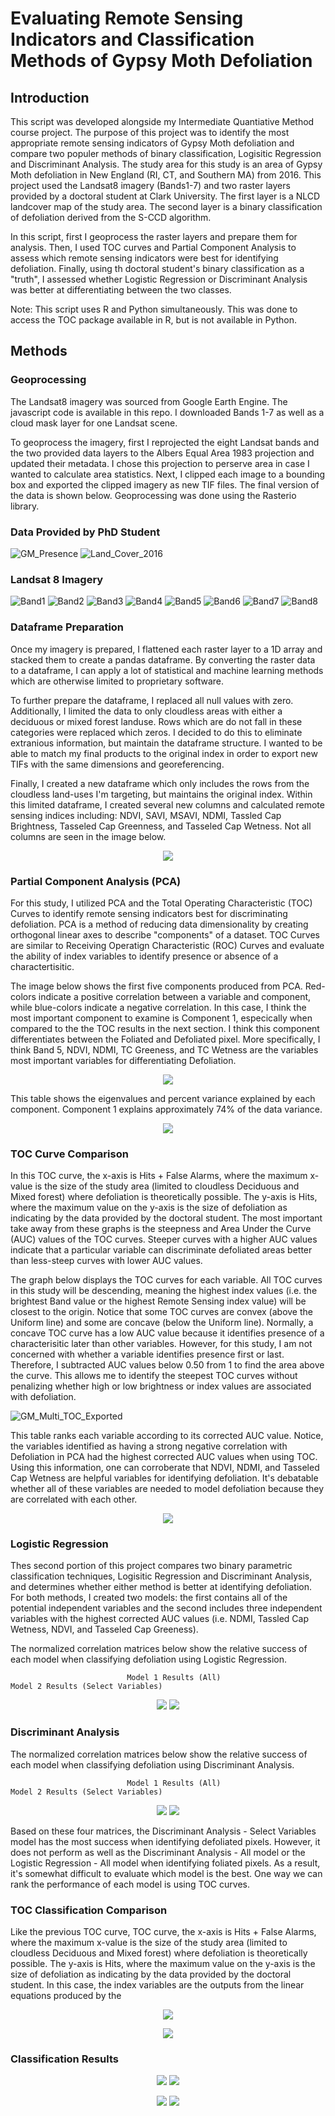 # Evaluating Remote Sensing Indicators and Classification Methods of Gypsy Moth Defoliation
## Introduction

This script was developed alongside my Intermediate Quantiative Method course project.
The purpose of this project was to identify the most appropriate remote sensing indicators of Gypsy Moth defoliation and
compare two populer methods of binary classification, Logisitic Regression and Discriminant Analysis. The study area
for this study is an area of Gypsy Moth defoliation in New England (RI, CT, and Southern MA) from 2016. 
This project used the Landsat8 imagery (Bands1-7) and two raster layers provided by a doctoral student at Clark University. The first layer is a NLCD
landcover map of the study area. The second layer is a binary classification of defoliation derived from the S-CCD algorithm.

In this script, first I geoprocess the raster layers and prepare them for analysis. Then, I used TOC curves and Partial
Component Analysis to assess which remote sensing indicators were best for identifying defoliation. Finally, using th doctoral student's
binary classification as a "truth", I assessed whether Logistic Regression or Discriminant Analysis was better at
differentiating between the two classes.

Note: This script uses R and Python simultaneously. This was done to access the TOC package available in R, but is not
available in Python.

## Methods
### Geoprocessing

The Landsat8 imagery was sourced from Google Earth Engine. The javascript code is available in this repo. I downloaded Bands 1-7 as well as a cloud mask layer for one Landsat scene.

To geoprocess the imagery, first I reprojected the eight Landsat bands and the two provided data layers to the Albers Equal Area 1983 projection and updated their metadata. I chose this projection to perserve area in case I wanted to calculate area statistics. Next, I clipped each image to a bounding box and exported the clipped imagery as new TIF files. The final version of the data is shown below. Geoprocessing was done using the Rasterio library.

### Data Provided by PhD Student

![GM_Presence](https://user-images.githubusercontent.com/54719919/88695207-8ec05b00-d0cf-11ea-9677-c02417a57d3c.png)
![Land_Cover_2016](https://user-images.githubusercontent.com/54719919/88695208-8ec05b00-d0cf-11ea-8082-d962d5462edb.png)

### Landsat 8 Imagery

![Band1](https://user-images.githubusercontent.com/54719919/88695193-8d8f2e00-d0cf-11ea-8da8-7b1d400c459b.png)
![Band2](https://user-images.githubusercontent.com/54719919/88695194-8d8f2e00-d0cf-11ea-9aaa-d62ddd7ae751.png)
![Band3](https://user-images.githubusercontent.com/54719919/88695195-8e27c480-d0cf-11ea-94b3-182b0e430ac4.png)
![Band4](https://user-images.githubusercontent.com/54719919/88695198-8e27c480-d0cf-11ea-94d1-407aa6f9cd6e.png)
![Band5](https://user-images.githubusercontent.com/54719919/88695201-8e27c480-d0cf-11ea-8c79-bd3b8bd21ac1.png)
![Band6](https://user-images.githubusercontent.com/54719919/88695203-8ec05b00-d0cf-11ea-8411-997c1f0338cd.png)
![Band7](https://user-images.githubusercontent.com/54719919/88695204-8ec05b00-d0cf-11ea-8ca2-b720f22d5cf4.png)
![Band8](https://user-images.githubusercontent.com/54719919/88695322-b9121880-d0cf-11ea-8bee-4daf7258e4cc.png)


### Dataframe Preparation

Once my imagery is prepared, I flattened each raster layer to a 1D array and stacked them to create a pandas dataframe. By converting the raster data to a dataframe, I can apply a lot of statistical and machine learning methods which are otherwise limited to proprietary software. 

To further prepare the dataframe, I replaced all null values with zero. Additionally, I limited the data to only cloudless areas with either a deciduous or mixed forest landuse. Rows which are do not fall in these categories were replaced which zeros. I decided to do this to eliminate extranious information, but maintain the dataframe structure. I wanted to be able to match my final products to the original index in order to export new TIFs with the same dimensions and georeferencing.

Finally, I created a new dataframe which only includes the rows from the cloudless land-uses I'm targeting, but maintains the original index. Within this limited dataframe, I created several new columns and calculated remote sensing indices including: NDVI, SAVI, MSAVI, NDMI, Tassled Cap Brightness, Tasseled Cap Greenness, and Tasseled Cap Wetness. Not all columns are seen in the image below.

<p align="center">
  <img src="https://user-images.githubusercontent.com/54719919/88701222-b87d8000-d0d7-11ea-91c2-7414fea796cf.png">
</p>


### Partial Component Analysis (PCA)

For this study, I utilized PCA and the Total Operating Characteristic (TOC) Curves to identify remote sensing indicators best for discriminating defoliation. PCA is a method of reducing data dimensionality by creating orthogonal linear axes to describe "components" of a dataset. TOC Curves are similar to Receiving Operatign Characteristic (ROC) Curves and evaluate the ability of index variables to identify presence or absence of a charactertisitic. 

The image below shows the first five components produced from PCA. Red-colors indicate a positive correlation between a variable and component, while blue-colors indicate a negative correlation. In this case, I think the most important component to examine is Component 1, especically when compared to the the TOC results in the next section. I think this component differentiates between the Foliated and Defoliated pixel. More specifically, I think Band 5, NDVI, NDMI, TC Greeness, and TC Wetness are the variables most important variables for differentiating Defoliation. 

<p align="center">
  <img src="https://user-images.githubusercontent.com/54719919/88841294-c00e5900-d1ab-11ea-9563-00ea97a2be04.jpeg">
</p>

This table shows the eigenvalues and percent variance explained by each component. Component 1 explains approximately 74% of the data variance.

<p align="center">
  <img src="https://user-images.githubusercontent.com/54719919/88841146-82113500-d1ab-11ea-9cfb-a37f4a770281.png">
</p>

### TOC Curve Comparison

In this TOC curve, the x-axis is Hits + False Alarms, where the maximum x-value is the size of the study area (limited to cloudless Deciduous and Mixed forest) where defoliation is theoretically possible. The y-axis is Hits, where the maximum value on the y-axis is the size of defoliation as indicating by the data provided by the doctoral student. The most important take away from these graphs is the steepness and Area Under the Curve (AUC) values of the TOC curves. Steeper curves with a higher AUC values indicate that a particular variable can discriminate defoliated areas better than less-steep curves with lower AUC values. 

The graph below displays the TOC curves for each variable. All TOC curves in this study will be descending, meaning the highest index values (i.e. the brightest Band value or the highest Remote Sensing index value) will be closest to the origin. Notice that some TOC curves are convex (above the Uniform line) and some are concave (below the Uniform line). Normally, a concave TOC curve has a low AUC value because it identifies presence of a characterisitic later than other variables. However, for this study, I am not concerned with whether a variable identifies presence first or last. Therefore, I subtracted AUC values below 0.50 from 1 to find the area above the curve. This allows me to identify the steepest TOC curves without penalizing whether high or low brightness or index values are associated with defoliation.

![GM_Multi_TOC_Exported](https://user-images.githubusercontent.com/54719919/88701195-b3203580-d0d7-11ea-8139-420cbb8989a5.png)

This table ranks each variable according to its corrected AUC value. Notice, the variables identified as having a strong negative correlation with Defoliation in PCA had the highest corrected AUC values when using TOC. Using this information, one can corroberate that NDVI, NDMI, and Tasseled Cap Wetness are helpful variables for identifying defoliation. It's debatable whether all of these variables are needed to model defoliation because they are correlated with each other. 

<p align="center">
  <img src="https://user-images.githubusercontent.com/54719919/88841144-81789e80-d1ab-11ea-860a-82ed29902193.png">
</p>

### Logistic Regression
Thes second portion of this project compares two binary parametric classification techniques, Logisitic Regression and Discriminant Analysis, and determines whether either method is better at identifying defoliation. For both methods, I created two models: the first contains all of the potential independent variables and the second includes three independent variables with the highest corrected AUC values (i.e. NDMI, Tassled Cap Wetness, NDVI, and Tasseled Cap Greeness). 

The normalized correlation matrices below show the relative success of each model when classifying defoliation using Logistic Regression.

                              Model 1 Results (All)                                Model 2 Results (Select Variables)
<p align="center">
  <img src="https://user-images.githubusercontent.com/54719919/89327893-972e0e00-d65a-11ea-92e4-68f547a1f4d7.png">
  <img src="https://user-images.githubusercontent.com/54719919/89327894-972e0e00-d65a-11ea-9df4-04cf067ad196.png">
</p>

### Discriminant Analysis
The normalized correlation matrices below show the relative success of each model when classifying defoliation using Discriminant Analysis.

                              Model 1 Results (All)                                Model 2 Results (Select Variables)
<p align="center">
  <img src="https://user-images.githubusercontent.com/54719919/89327891-96957780-d65a-11ea-86df-8a0a77a13f0a.png">
  <img src="https://user-images.githubusercontent.com/54719919/89327892-972e0e00-d65a-11ea-9c30-b5e3adc8f138.png">
</p>

Based on these four matrices, the Discriminant Analysis - Select Variables model has the most success when identifying defoliated pixels. However, it does not perform as well as the Discriminant Analysis - All model or the Logistic Regression - All model when identifying foliated pixels. As a result, it's somewhat difficult to evaluate which model is the best. One way we can rank the performance of each model is using TOC curves. 

### TOC Classification Comparison
Like the previous TOC curve, TOC curve, the x-axis is Hits + False Alarms, where the maximum x-value is the size of the study area (limited to cloudless Deciduous and Mixed forest) where defoliation is theoretically possible. The y-axis is Hits, where the maximum value on the y-axis is the size of defoliation as indicating by the data provided by the doctoral student. In this case, the index variables are the outputs from the linear equations produced by the 
<p align="center">
  <img src="https://user-images.githubusercontent.com/54719919/89327920-a1500c80-d65a-11ea-9e23-2ac71da8848e.jpg">
  </p>
  
<p align="center">
  <img src="https://user-images.githubusercontent.com/54719919/89327889-96957780-d65a-11ea-936d-a9651102312c.png">
  </p>

### Classification Results
<p align="center">
  <img src="https://user-images.githubusercontent.com/54719919/89327900-97c6a480-d65a-11ea-8358-314c9aedc6da.png">
  <img src="https://user-images.githubusercontent.com/54719919/89327888-95fce100-d65a-11ea-9a30-78003c9198f9.png">
</p>

<p align="center">
  <img src="https://user-images.githubusercontent.com/54719919/89327895-972e0e00-d65a-11ea-82a9-28af636a843c.png">
  <img src="https://user-images.githubusercontent.com/54719919/89327898-97c6a480-d65a-11ea-8fda-6cccfe15fc7d.png">
</p>
